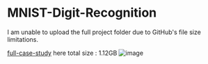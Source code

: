 # MNIST-Digit-Recognition

I am unable to upload the full project folder due to GitHub's file size limitations.

[full-case-study](https://github.com/Ronit-kukadiya/MNIST-DIGIT-RECOGNITION-STUDY) here
total size : 1.12GB
![image](https://github.com/user-attachments/assets/fd15ce4b-69f8-49f4-9e7a-ce6d571a9f6f)
